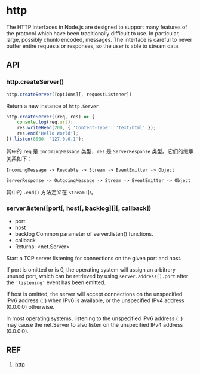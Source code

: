 # http

The HTTP interfaces in Node.js are designed to support many features of the protocol which have been traditionally difficult to use. In particular, large, possibly chunk-encoded, messages. The interface is careful to never buffer entire requests or responses, so the user is able to stream data.

## API

### http.createServer()

```js
http.createServer([options][, requestListener])
```

Return a new instance of `http.Server`

```js
http.createServer((req, res) => {
    console.log(req.url);
    res.writeHead(200, { 'Content-Type': 'text/html' });
    res.end('Hello World');
}).listen(8000, '127.0.0.1');
```

其中的 `req` 是 `IncomingMessage` 类型，`res` 是 `ServerResponse` 类型。它们的继承关系如下：

```
IncomingMessage -> Readable -> Stream -> EventEmitter -> Object

ServerResponse -> OutgoingMessage -> Stream -> EventEmitter -> Object
```

其中的 `.end()` 方法定义在 `Stream` 中。

### server.listen([port[, host[, backlog]]][, callback])

- port <number>
- host <string>
- backlog <number> Common parameter of server.listen() functions.
- callback <Function>.
- Returns: <net.Server>

Start a TCP server listening for connections on the given port and host.

If port is omitted or is 0, the operating system will assign an arbitrary unused port, which can be retrieved by using `server.address().port` after the `'listening'` event has been emitted.

If host is omitted, the server will accept connections on the unspecified IPv6 address (::) when IPv6 is available, or the unspecified IPv4 address (0.0.0.0) otherwise.

In most operating systems, listening to the unspecified IPv6 address (::) may cause the net.Server to also listen on the unspecified IPv4 address (0.0.0.0).

## REF

1. [http](https://nodejs.org/api/http.html)
